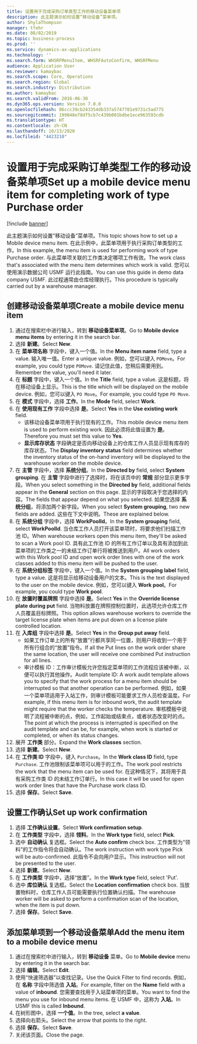 ```yaml
---
title: 设置用于完成采购订单类型工作的移动设备菜单项
description: 此主题演示如何设置“移动设备”菜单项。
author: ShylaThompson
manager: tfehr
ms.date: 08/02/2019
ms.topic: business-process
ms.prod: ''
ms.service: dynamics-ax-applications
ms.technology: ''
ms.search.form: WHSRFMenuItem, WHSRFAutoConfirm, WHSRFMenu
audience: Application User
ms.reviewer: kamaybac
ms.search.scope: Core, Operations
ms.search.region: Global
ms.search.industry: Distribution
ms.author: kamaybac
ms.search.validFrom: 2016-06-30
ms.dyn365.ops.version: Version 7.0.0
ms.openlocfilehash: 86ccc39cb243354db337a5747701e9731c5ad775
ms.sourcegitcommit: 199848e78df5cb7c439b001bdbe1ece963593cdb
ms.translationtype: HT
ms.contentlocale: zh-CN
ms.lasthandoff: 10/13/2020
ms.locfileid: "4423210"
---
```

# <a name="set-up-a-mobile-device-menu-item-for-completing-work-of-type-purchase-order"></a><span data-ttu-id="c4228-103">设置用于完成采购订单类型工作的移动设备菜单项</span><span class="sxs-lookup"><span data-stu-id="c4228-103">Set up a mobile device menu item for completing work of type Purchase order</span></span>

[!include [banner](../../includes/banner.md)]

<span data-ttu-id="c4228-104">此主题演示如何设置“移动设备”菜单项。</span><span class="sxs-lookup"><span data-stu-id="c4228-104">This topic shows how to set up a Mobile device menu item.</span></span> <span data-ttu-id="c4228-105">在此示例中，此菜单项用于执行采购订单类型的工作。</span><span class="sxs-lookup"><span data-stu-id="c4228-105">In this example, the menu item is used for performing work of type Purchase order.</span></span> <span data-ttu-id="c4228-106">与此菜单项关联的工作类决定哪项工作有效。</span><span class="sxs-lookup"><span data-stu-id="c4228-106">The work class that's associated with the menu item determines which work is valid.</span></span> <span data-ttu-id="c4228-107">您可以使用演示数据公司 USMF 运行此指南。</span><span class="sxs-lookup"><span data-stu-id="c4228-107">You can use this guide in demo data company USMF.</span></span> <span data-ttu-id="c4228-108">此过程通常由仓库经理执行。</span><span class="sxs-lookup"><span data-stu-id="c4228-108">This procedure is typically carried out by a warehouse manager.</span></span>


## <a name="create-a-mobile-device-menu-item"></a><span data-ttu-id="c4228-109">创建移动设备菜单项</span><span class="sxs-lookup"><span data-stu-id="c4228-109">Create a mobile device menu item</span></span>
1. <span data-ttu-id="c4228-110">通过在搜索栏中进行输入，转到 **移动设备菜单项**。</span><span class="sxs-lookup"><span data-stu-id="c4228-110">Go to **Mobile device menu items** by entering it in the search bar.</span></span>
2. <span data-ttu-id="c4228-111">选择 **新建**。</span><span class="sxs-lookup"><span data-stu-id="c4228-111">Select **New**.</span></span>
3. <span data-ttu-id="c4228-112">在 **菜单项名称** 字段中，键入一个值。</span><span class="sxs-lookup"><span data-stu-id="c4228-112">In the **Menu item name** field, type a value.</span></span> <span data-ttu-id="c4228-113">输入唯一值。</span><span class="sxs-lookup"><span data-stu-id="c4228-113">Enter a unique value.</span></span> <span data-ttu-id="c4228-114">例如，您可以键入 `POMove`。</span><span class="sxs-lookup"><span data-stu-id="c4228-114">For example, you could type `POMove`.</span></span> <span data-ttu-id="c4228-115">请记住此值，您稍后需要用到。</span><span class="sxs-lookup"><span data-stu-id="c4228-115">Remember the value, you'll need it later.</span></span>  
4. <span data-ttu-id="c4228-116">在 **标题** 字段中，键入一个值。</span><span class="sxs-lookup"><span data-stu-id="c4228-116">In the **Title** field, type a value.</span></span> <span data-ttu-id="c4228-117">这是标题，将在移动设备上显示。</span><span class="sxs-lookup"><span data-stu-id="c4228-117">This is the title which will be displayed on the mobile device.</span></span> <span data-ttu-id="c4228-118">例如，您可以键入 `PO Move`。</span><span class="sxs-lookup"><span data-stu-id="c4228-118">For example, you could type `PO Move`.</span></span>  
5. <span data-ttu-id="c4228-119">在 **模式** 字段中，选择 **工作**。</span><span class="sxs-lookup"><span data-stu-id="c4228-119">In the **Mode** field, select **Work**.</span></span>
6. <span data-ttu-id="c4228-120">在 **使用现有工作** 字段中选择 **是**。</span><span class="sxs-lookup"><span data-stu-id="c4228-120">Select **Yes** in the **Use existing work** field.</span></span>
    - <span data-ttu-id="c4228-121">该移动设备菜单项用于执行现有的工作。</span><span class="sxs-lookup"><span data-stu-id="c4228-121">This mobile device menu item is used to perform existing work.</span></span> <span data-ttu-id="c4228-122">因此必须将此值设置为 **是**。</span><span class="sxs-lookup"><span data-stu-id="c4228-122">Therefore you must set this value to **Yes**.</span></span>  
    - <span data-ttu-id="c4228-123">**显示库存状态** 字段确定是否向移动设备上的仓库工作人员显示现有库存的库存状态。</span><span class="sxs-lookup"><span data-stu-id="c4228-123">The **Display inventory status** field determines whether the inventory status of the on-hand inventory will be displayed to the warehouse worker on the mobile device.</span></span>  
7. <span data-ttu-id="c4228-124">在 **主管** 字段中，选择 **系统分组**。</span><span class="sxs-lookup"><span data-stu-id="c4228-124">In the **Directed by** field, select **System grouping**.</span></span> <span data-ttu-id="c4228-125">在 **主管** 字段中进行了选择时，将在该页中的 **常规** 部分显示更多字段。</span><span class="sxs-lookup"><span data-stu-id="c4228-125">When you select something in the **Directed by** field, additional fields appear in the **General** section on this page.</span></span> <span data-ttu-id="c4228-126">显示的字段取决于您选择的内容。</span><span class="sxs-lookup"><span data-stu-id="c4228-126">The fields that appear depend on what you selected.</span></span> <span data-ttu-id="c4228-127">如果您选择 **系统分组**，将添加两个新字段。</span><span class="sxs-lookup"><span data-stu-id="c4228-127">When you select **System grouping**, two new fields are added.</span></span> <span data-ttu-id="c4228-128">这些在下文中说明。</span><span class="sxs-lookup"><span data-stu-id="c4228-128">These are explained below.</span></span>  
8. <span data-ttu-id="c4228-129">在 **系统分组** 字段中，选择 **WorkPoolId**。</span><span class="sxs-lookup"><span data-stu-id="c4228-129">In the **System grouping** field, select **WorkPoolId**.</span></span> <span data-ttu-id="c4228-130">当仓库工作人员打开该菜单项时，将要求他们扫描工作池 ID。</span><span class="sxs-lookup"><span data-stu-id="c4228-130">When warehouse workers open this menu item, they'll be asked to scan a Work pool ID.</span></span> <span data-ttu-id="c4228-131">具有此工作池 ID 的所有工作订单以及具有添加到此菜单项的工作类之一的未结工作订单行将被推送到用户。</span><span class="sxs-lookup"><span data-stu-id="c4228-131">All work orders with this Work pool ID and open work order lines with one of the work classes added to this menu item will be pushed to the user.</span></span>  
9. <span data-ttu-id="c4228-132">在 **系统分组标签** 字段中，键入一个值。</span><span class="sxs-lookup"><span data-stu-id="c4228-132">In the **System grouping label** field, type a value.</span></span> <span data-ttu-id="c4228-133">这是将显示给移动设备用户的文本。</span><span class="sxs-lookup"><span data-stu-id="c4228-133">This is the text displayed to the user on the mobile device.</span></span> <span data-ttu-id="c4228-134">例如，您可以键入 **Work pool**。</span><span class="sxs-lookup"><span data-stu-id="c4228-134">For example, you could type **Work pool**.</span></span>  
10. <span data-ttu-id="c4228-135">在 **放置时覆盖牌照** 字段中选择 **是**。</span><span class="sxs-lookup"><span data-stu-id="c4228-135">Select **Yes** in the **Override license plate during put** field.</span></span> <span data-ttu-id="c4228-136">当物料放置在牌照控制位置时，此选项允许仓库工作人员覆盖目标牌照。</span><span class="sxs-lookup"><span data-stu-id="c4228-136">This option allows warehouse workers to override the target license plate when items are put down on a license plate controlled location.</span></span>  
11. <span data-ttu-id="c4228-137">在 **入库组** 字段中选择 **是**。</span><span class="sxs-lookup"><span data-stu-id="c4228-137">Select **Yes** in the **Group put away** field.</span></span>
    - <span data-ttu-id="c4228-138">如果工作订单上的所有“放置”行都共享同一位置，则用户将收到一个用于所有行组合的“放置”指令。</span><span class="sxs-lookup"><span data-stu-id="c4228-138">If all the Put lines on the work order share the same location, the user will receive one combined Put instruction for all lines.</span></span> 
    - <span data-ttu-id="c4228-139">审计模板 ID：工作审计模板允许您指定菜单项的工作流程应该被中断，以便可以执行其他操作。</span><span class="sxs-lookup"><span data-stu-id="c4228-139">Audit template ID: A work audit template allows you to specify that the work process for a menu item should be interrupted so that another operation can be performed.</span></span> <span data-ttu-id="c4228-140">例如，如果一个菜单项适用于入站工作，则审计模板可能要求工作人员检查温度。</span><span class="sxs-lookup"><span data-stu-id="c4228-140">For example, if this menu item is for inbound work, the audit template might require that the worker checks the temperature.</span></span> <span data-ttu-id="c4228-141">审核模板中说明了流程被中断的点，例如，工作起始或结束点，或者状态改变时的点。</span><span class="sxs-lookup"><span data-stu-id="c4228-141">The point at which the process is interrupted is specified on the audit template and can be, for example, when work is started or completed, or when its status changes.</span></span>  
12. <span data-ttu-id="c4228-142">展开 **工作类** 部分。</span><span class="sxs-lookup"><span data-stu-id="c4228-142">Expand the **Work classes** section.</span></span>
13. <span data-ttu-id="c4228-143">选择 **新建**。</span><span class="sxs-lookup"><span data-stu-id="c4228-143">Select **New**.</span></span>
14. <span data-ttu-id="c4228-144">在 **工作类 ID** 字段中，键入 `Purchase`。</span><span class="sxs-lookup"><span data-stu-id="c4228-144">In the **Work class ID** field, type `Purchase`.</span></span> <span data-ttu-id="c4228-145">工作池限制该菜单项可以用于的工作。</span><span class="sxs-lookup"><span data-stu-id="c4228-145">The work pool restricts the work that the menu item can be used for.</span></span> <span data-ttu-id="c4228-146">在这种情况下，其将用于具有采购工作类 ID 的未结工作订单行。</span><span class="sxs-lookup"><span data-stu-id="c4228-146">In this case it will be used for open work order lines that have the Purchase work class ID.</span></span>  
15. <span data-ttu-id="c4228-147">选择 **保存**。</span><span class="sxs-lookup"><span data-stu-id="c4228-147">Select **Save**.</span></span>

## <a name="set-up-work-confirmation"></a><span data-ttu-id="c4228-148">设置工作确认</span><span class="sxs-lookup"><span data-stu-id="c4228-148">Set up work confirmation</span></span>
1. <span data-ttu-id="c4228-149">选择 **工作确认设置**。</span><span class="sxs-lookup"><span data-stu-id="c4228-149">Select **Work confirmation setup**.</span></span>
2. <span data-ttu-id="c4228-150">在 **工作类型** 字段中，选择 **领料**。</span><span class="sxs-lookup"><span data-stu-id="c4228-150">In the **Work type** field, select **Pick**.</span></span>
3. <span data-ttu-id="c4228-151">选中 **自动确认** 复选框。</span><span class="sxs-lookup"><span data-stu-id="c4228-151">Select the **Auto confirm** check box.</span></span> <span data-ttu-id="c4228-152">工作类型为“领料”的工作指令将会自动确认。</span><span class="sxs-lookup"><span data-stu-id="c4228-152">The work instruction with work type Pick will be auto-confirmed.</span></span> <span data-ttu-id="c4228-153">此指令不会向用户显示。</span><span class="sxs-lookup"><span data-stu-id="c4228-153">This instruction will not be presented to the user.</span></span>  
4. <span data-ttu-id="c4228-154">选择 **新建**。</span><span class="sxs-lookup"><span data-stu-id="c4228-154">Select **New**.</span></span>
5. <span data-ttu-id="c4228-155">在 **工作类型** 字段中，选择“放置”。</span><span class="sxs-lookup"><span data-stu-id="c4228-155">In the **Work type** field, select 'Put'.</span></span>
6. <span data-ttu-id="c4228-156">选中 **库位确认** 复选框。</span><span class="sxs-lookup"><span data-stu-id="c4228-156">Select the **Location confirmation** check box.</span></span> <span data-ttu-id="c4228-157">当放置物料时，仓库工作人员可能需要执行位置确认扫描。</span><span class="sxs-lookup"><span data-stu-id="c4228-157">The warehouse worker will be asked to perform a confirmation scan of the location, when the item is put down.</span></span>  
7. <span data-ttu-id="c4228-158">选择 **保存**。</span><span class="sxs-lookup"><span data-stu-id="c4228-158">Select **Save**.</span></span>

## <a name="add-the-menu-item-to-a-mobile-device-menu"></a><span data-ttu-id="c4228-159">添加菜单项到一个移动设备菜单</span><span class="sxs-lookup"><span data-stu-id="c4228-159">Add the menu item to a mobile device menu</span></span>
1. <span data-ttu-id="c4228-160">通过在搜索栏中进行输入，转到 **移动设备** 菜单。</span><span class="sxs-lookup"><span data-stu-id="c4228-160">Go to **Mobile device** menu by entering it in the search bar.</span></span>
2. <span data-ttu-id="c4228-161">选择 **编辑**。</span><span class="sxs-lookup"><span data-stu-id="c4228-161">Select **Edit**.</span></span>
3. <span data-ttu-id="c4228-162">使用“快速筛选器”以查找记录。</span><span class="sxs-lookup"><span data-stu-id="c4228-162">Use the Quick Filter to find records.</span></span> <span data-ttu-id="c4228-163">例如，在 **名称** 字段中筛选值 **入站**。</span><span class="sxs-lookup"><span data-stu-id="c4228-163">For example, filter on the **Name** field with a value of **inbound**.</span></span> <span data-ttu-id="c4228-164">您需要查找用于入站菜单项的菜单。</span><span class="sxs-lookup"><span data-stu-id="c4228-164">You want to find the menu you use for inbound menu items.</span></span> <span data-ttu-id="c4228-165">在 USMF 中，这称为 **入站**。</span><span class="sxs-lookup"><span data-stu-id="c4228-165">In USMF this is called **Inbound**.</span></span>  
4. <span data-ttu-id="c4228-166">在树形图中，选择 **一个值**。</span><span class="sxs-lookup"><span data-stu-id="c4228-166">In the tree, select **a value**.</span></span>
5. <span data-ttu-id="c4228-167">选择向右箭头。</span><span class="sxs-lookup"><span data-stu-id="c4228-167">Select the arrow that points to the right.</span></span>
6. <span data-ttu-id="c4228-168">选择 **保存**。</span><span class="sxs-lookup"><span data-stu-id="c4228-168">Select **Save**.</span></span>
7. <span data-ttu-id="c4228-169">关闭该页面。</span><span class="sxs-lookup"><span data-stu-id="c4228-169">Close the page.</span></span>
